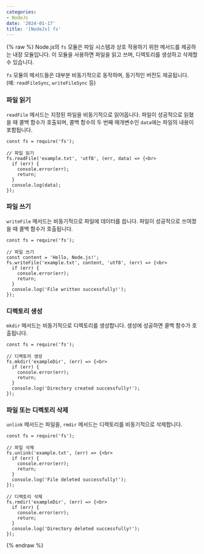 ```yaml
---
categories:
- NodeJs
date: '2024-01-17'
title: '[NodeJs] fs'
---
```


{% raw %}
Node.js의 `fs` 모듈은 파일 시스템과 상호 작용하기 위한 메서드를 제공하는 내장 모듈입니다. 이 모듈을 사용하면 파일을 읽고 쓰며, 디렉토리를 생성하고 삭제할 수 있습니다.

`fs` 모듈의 메서드들은 대부분 비동기적으로 동작하며, 동기적인 버전도 제공됩니다. (예: `readFileSync`, `writeFileSync` 등)

### 파일 읽기
`readFile` 메서드는 지정된 파일을 비동기적으로 읽어옵니다. 파일이 성공적으로 읽혔을 때 콜백 함수가 호출되며, 콜백 함수의 두 번째 매개변수인 `data`에는 파일의 내용이 포함됩니다.

```
const fs = require('fs');

// 파일 읽기
fs.readFile('example.txt', 'utf8', (err, data) => {<br>
  if (err) {
    console.error(err);
    return;
  }
  console.log(data);
});
```

### 파일 쓰기
`writeFile` 메서드는 비동기적으로 파일에 데이터를 씁니다. 파일이 성공적으로 쓰여졌을 때 콜백 함수가 호출됩니다.

```
const fs = require('fs');

// 파일 쓰기
const content = 'Hello, Node.js!';
fs.writeFile('example.txt', content, 'utf8', (err) => {<br>
  if (err) {
    console.error(err);
    return;
  }
  console.log('File written successfully!');
});
```

### 디렉토리 생성
`mkdir` 메서드는 비동기적으로 디렉토리를 생성합니다. 생성에 성공하면 콜백 함수가 호출됩니다.

```
const fs = require('fs');

// 디렉토리 생성
fs.mkdir('exampleDir', (err) => {<br>
  if (err) {
    console.error(err);
    return;
  }
  console.log('Directory created successfully!');
});
```

### 파일 또는 디렉토리 삭제
`unlink` 메서드는 파일을, `rmdir` 메서드는 디렉토리를 비동기적으로 삭제합니다.

```
const fs = require('fs');

// 파일 삭제
fs.unlink('example.txt', (err) => {<br>
  if (err) {
    console.error(err);
    return;
  }
  console.log('File deleted successfully!');
});

// 디렉토리 삭제
fs.rmdir('exampleDir', (err) => {<br>
  if (err) {
    console.error(err);
    return;
  }
  console.log('Directory deleted successfully!');
});
```
{% endraw %}